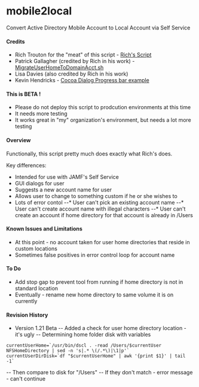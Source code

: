 # mobile2local

Convert Active Directory Mobile Account to Local Account via Self Service

#### Credits

- Rich Trouton for the "meat" of this script - [Rich's Script](https://derflounder.wordpress.com/2016/12/21/migrating-ad-mobile-accounts-to-local-user-accounts/)
- Patrick Gallagher (credited by Rich in his work) - [MigrateUserHomeToDomainAcct.sh](https://twitter.com/patgmac)
- Lisa Davies (also credited by Rich in his work)
- Kevin Hendricks - [Cocoa Dialog Progress bar example](http://mstratman.github.io/cocoadialog/examples/progressbar.sh.txt)

#### This is BETA !

- Please do not deploy this script to prodcution environments at this time
- It needs more testing
- It works great in "my" organization's environment, but needs a lot more testing

#### Overview

Functionally, this script pretty much does exactly what Rich's does.  

Key differences:
- Intended for use with JAMF's Self Service
- GUI dialogs for user
- Suggests a new account name for user
- Allows user to change to something custom if he or she wishes to
- Lots of error contol
--* User can't pick an existing account name
--* User can't create account name with illegal characters
--* User can't create an account if home directory for that account is already in /Users

#### Known Issues and Limitations

- At this point - no account taken for user home directories that reside in custom locations
- Sometimes false positives in error control loop for account name

#### To Do

- Add stop gap to prevent tool from running if home directory is not in standard location
- Eventually - rename new home directory to same volume it is on currently 

#### Revision History

- Version 1.21 Beta
-- Added a check for user home directory location - it's ugly
-- Determining home folder disk with variables
```shell
currentUserHome=`/usr/bin/dscl . -read /Users/$currentUser NFSHomeDirectory | sed -n 's|.* \(/.*\)|\1|p'`
currentUserDirDisk=`df "$currentUserHome" | awk '{print $1}' | tail -1`
```
-- Then compare to disk for "/Users"
-- If they don't match - error message - can't continue
